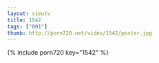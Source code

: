 ```yaml
--- 
layout: sieutv
title: 1542
tags: ["001"]
thumb: http://porn720.net/video/1542/poster.jpg
---
```

{% include porn720 key="1542" %} 

